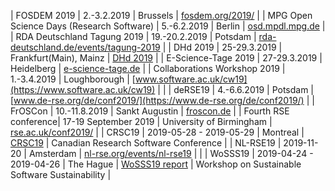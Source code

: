 | FOSDEM 2019 | 2.-3.2.2019 | Brussels | [fosdem.org/2019/](https://fosdem.org/2019/) |
| MPG Open Science Days (Research Software) | 5.-6.2.2019 | Berlin | [osd.mpdl.mpg.de](http://osd.mpdl.mpg.de) |
| RDA Deutschland Tagung 2019 | 19.-20.2.2019 | Potsdam | [rda-deutschland.de/events/tagung-2019](https://www.rda-deutschland.de/events/tagung-2019) |
| DHd 2019 | 25-29.3.2019 | Frankfurt(Main), Mainz | [DHd 2019](http://dhd2019.org) |
| E-Science-Tage 2019 | 27-29.3.2019 | Heidelberg | [e-science-tage.de](https://e-science-tage.de) |
| Collaborations Workshop 2019 | 1.-3.4.2019 | Loughborough | [www.software.ac.uk/cw19](https://www.software.ac.uk/cw19) | |
| deRSE19 | 4.-6.6.2019 | Potsdam | [www.de-rse.org/de/conf2019/](https://www.de-rse.org/de/conf2019/) |
| FrOSCon | 10.-11.8.2019 | Sankt Augustin | [froscon.de](https://www.froscon.de/) |
| Fourth RSE conference| 17-19 September 2019 | University of Birmingham | [rse.ac.uk/conf2019/](https://web.archive.org/web/20211009200055/https://rse.ac.uk/conf2019/) |
| CRSC19 | 2019-05-28 - 2019-05-29 | Montreal | [CRSC19](https://web.archive.org/web/20190717162435/https://www.canarie.ca/software/canadian-research-software-conference/) | Canadian Research Software Conference |
| NL-RSE19 | 2019-11-20 | Amsterdam | [nl-rse.org/events/nl-rse19](https://nl-rse.org/events/nl-rse19) | |
| WoSSS19 | 2019-04-24 - 2019-04-26 | The Hague | [WoSSS19 report](https://doi.org/10.5281/zenodo.3922154) | Workshop on Sustainable Software Sustainability |
